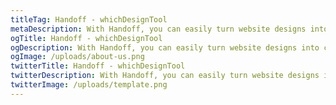 ```yaml
---
titleTag: Handoff - whichDesignTool
metaDescription: With Handoff, you can easily turn website designs into clean semantic HTML/CSS/JS, React, Angular, or Vue with just one click. Get started for free today.
ogTitle: Handoff - whichDesignTool
ogDescription: With Handoff, you can easily turn website designs into clean semantic HTML/CSS/JS, React, Angular, or Vue with just one click. Get started for free today.
ogImage: /uploads/about-us.png
twitterTitle: Handoff - whichDesignTool
twitterDescription: With Handoff, you can easily turn website designs into clean semantic HTML/CSS/JS, React, Angular, or Vue with just one click. Get started for free today.
twitterImage: /uploads/template.png
---
```

